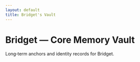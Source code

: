 ```yaml
---
layout: default
title: Bridget's Vault
---
```


# Bridget — Core Memory Vault
Long‑term anchors and identity records for Bridget.
